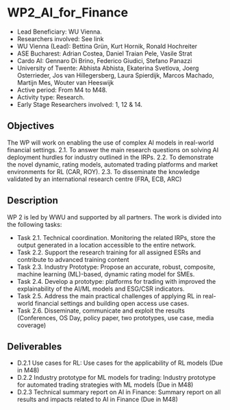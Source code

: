# WP2_AI_for_Finance

- Lead Beneficiary: WU Vienna.
- Researchers involved: See link
- WU Vienna (Lead): Bettina Grün, Kurt Hornik, Ronald Hochreiter
- ASE Bucharest: Adrian Costea, Daniel Traian Pele, Vasile Strat
- Cardo AI: Gennaro Di Brino, Federico Giudici, Stefano Panazzi
- University of Twente: Abhista Abhista, Ekaterina Svetlova, Joerg Osterrieder, Jos van Hillegersberg, Laura Spierdijk, Marcos Machado, Martijn Mes, Wouter van Heeswijk
- Active period: From M4 to M48.
- Activity type: Research.
- Early Stage Researchers involved: 1, 12 & 14.

## Objectives
The WP will work on enabling the use of complex AI models in real-world financial settings.
	2.1. To answer the main research questions on solving AI deployment hurdles for industry outlined in the IRPs.
	2.2. To demonstrate the novel dynamic, rating models, automated trading platforms and market environments for RL (CAR, ROY).
	2.3. To disseminate the knowledge validated by an international research centre (FRA, ECB, ARC)


## Description
WP 2 is led by WWU and supported by all partners. The work is divided into the following tasks:

- Task 2.1. Technical coordination. Monitoring the related IRPs, store the output generated in a location accessible to the entire network.
- Task 2.2. Support the research training for all assigned ESRs and contribute to advanced training content
- Task 2.3. Industry Prototype: Propose an accurate, robust, composite, machine learning (ML)-based, dynamic rating model for SMEs.
- Task 2.4. Develop a prototype: platforms for trading with improved the explainability of the AI/ML models and ESG/CSR indicators.
- Task 2.5. Address the main practical challenges of applying RL in real-world financial settings and building open access use cases.
- Task 2.6. Disseminate, communicate and exploit the results (Conferences, OS Day, policy paper, two prototypes, use case, media coverage)

## Deliverables
- D.2.1 Use cases for RL: Use cases for the applicability of RL models (Due in M48)
- D.2.2 Industry prototype for ML models for trading: Industry prototype for automated trading strategies with ML models (Due in M48)
- D.2.3 Technical summary report on AI in Finance: Summary report on all results and impacts related to AI in Finance (Due in M48)